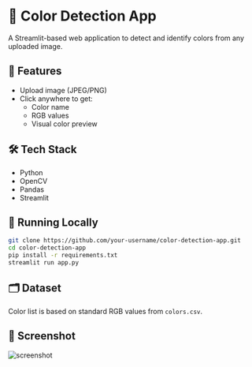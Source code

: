 # 🎨 Color Detection App

A Streamlit-based web application to detect and identify colors from any uploaded image.

## 📌 Features

- Upload image (JPEG/PNG)
- Click anywhere to get:
  - Color name
  - RGB values
  - Visual color preview

## 🛠️ Tech Stack

- Python
- OpenCV
- Pandas
- Streamlit

## 🚀 Running Locally

```bash
git clone https://github.com/your-username/color-detection-app.git
cd color-detection-app
pip install -r requirements.txt
streamlit run app.py
```

## 🗂 Dataset

Color list is based on standard RGB values from `colors.csv`.

## 📸 Screenshot

![screenshot](screenshot.png)